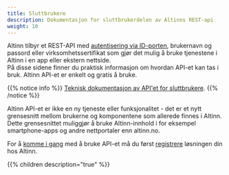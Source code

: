 ```yaml
---
title: Sluttbrukere
description: Dokumentasjon for sluttbrukerdelen av Altinns REST-api
weight: 10
---
```



Altinn tilbyr et REST-API med [autentisering via ID-porten](autentisering/id-porten/), brukernavn og passord eller virksomhetssertifikat
som gjør det mulig å bruke tjenestene i Altinn i en app eller ekstern nettside.  
På disse sidene finner du praktisk informasjon om hvordan API-et kan tas i bruk. Altinn API-et er enkelt og gratis å bruke.  

{{% notice info %}}
[Teknisk dokumentasjon av API'et for sluttbrukere](https://www.altinn.no/api/help).
{{% /notice %}}

Altinn API-et er ikke en ny tjeneste eller funksjonalitet - det er et nytt grensesnitt mellom brukerne og komponentene som allerede finnes i Altinn.  
Dette grensesnittet muliggjør å bruke Altinn-innhold i for eksempel smartphone-apps og andre nettportaler enn altinn.no.


For å [komme i gang](kom-i-gang/) med å bruke API-et må du først [registrere](kom-i-gang/#registrer-din-applikasjon) løsningen din hos Altinn.

{{% children description="true" %}}